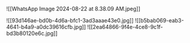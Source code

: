 ![[WhatsApp Image 2024-08-22 at 8.38.09 AM.jpeg]]


![[93d146ae-bd0b-4d6a-bfc1-3ad3aaae43e0.jpg]]
![[b5bab069-eab3-4641-b4a9-a0dc39616cfb.jpg]]
![[2ea64866-9f4e-4ce8-9c1f-bd3b80120e6c.jpg]]